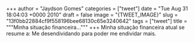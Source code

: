 
+++
author = "Jaydson Gomes"
categories = ["tweet"]
date = "Tue Aug 31 18:04:03 +0000 2010"
draft = false
image = "{TWEET_IMAGE}"
slug = "13f0bb22884cf9f558196bee68130c65e3240642"
tags = ["tweet"]
title = """Minha situação financeira..."""
+++
Minha situação financeira atual se resume a: Me desendividando para poder me endividar mais.
